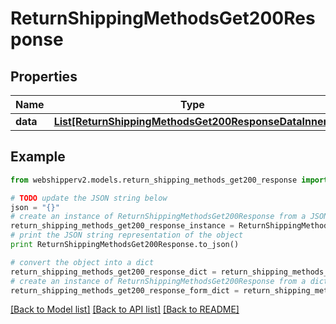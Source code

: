 # ReturnShippingMethodsGet200Response


## Properties
Name | Type | Description | Notes
------------ | ------------- | ------------- | -------------
**data** | [**List[ReturnShippingMethodsGet200ResponseDataInner]**](ReturnShippingMethodsGet200ResponseDataInner.md) |  | [optional] 

## Example

```python
from webshipperv2.models.return_shipping_methods_get200_response import ReturnShippingMethodsGet200Response

# TODO update the JSON string below
json = "{}"
# create an instance of ReturnShippingMethodsGet200Response from a JSON string
return_shipping_methods_get200_response_instance = ReturnShippingMethodsGet200Response.from_json(json)
# print the JSON string representation of the object
print ReturnShippingMethodsGet200Response.to_json()

# convert the object into a dict
return_shipping_methods_get200_response_dict = return_shipping_methods_get200_response_instance.to_dict()
# create an instance of ReturnShippingMethodsGet200Response from a dict
return_shipping_methods_get200_response_form_dict = return_shipping_methods_get200_response.from_dict(return_shipping_methods_get200_response_dict)
```
[[Back to Model list]](../README.md#documentation-for-models) [[Back to API list]](../README.md#documentation-for-api-endpoints) [[Back to README]](../README.md)



